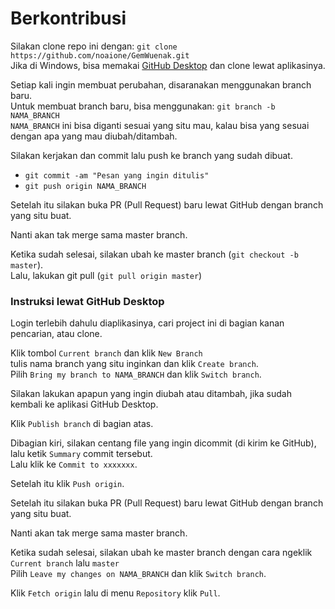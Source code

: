 # Berkontribusi

Silakan clone repo ini dengan: `git clone https://github.com/noaione/GemWuenak.git`<br>
Jika di Windows, bisa memakai [GitHub Desktop](https://desktop.github.com/) dan clone lewat aplikasinya.

Setiap kali ingin membuat perubahan, disaranakan menggunakan branch baru.<br>
Untuk membuat branch baru, bisa menggunakan: `git branch -b NAMA_BRANCH`<br>
`NAMA_BRANCH` ini bisa diganti sesuai yang situ mau, kalau bisa yang sesuai dengan apa yang mau diubah/ditambah.

Silakan kerjakan dan commit lalu push ke branch yang sudah dibuat.<br>
- `git commit -am "Pesan yang ingin ditulis"`
- `git push origin NAMA_BRANCH`

Setelah itu silakan buka PR (Pull Request) baru lewat GitHub dengan branch yang situ buat.

Nanti akan tak merge sama master branch.

Ketika sudah selesai, silakan ubah ke master branch (`git checkout -b master`).<br>
Lalu, lakukan git pull (`git pull origin master`)

### Instruksi lewat GitHub Desktop

Login terlebih dahulu diaplikasinya, cari project ini di bagian kanan pencarian, atau clone.

Klik tombol `Current branch` dan klik `New Branch`<br>
tulis nama branch yang situ inginkan dan klik `Create branch`.<br>
Pilih `Bring my branch to NAMA_BRANCH` dan klik `Switch branch`.

Silakan lakukan apapun yang ingin diubah atau ditambah, jika sudah kembali ke aplikasi GitHub Desktop.

Klik `Publish branch` di bagian atas.

Dibagian kiri, silakan centang file yang ingin dicommit (di kirim ke GitHub), lalu ketik `Summary` commit tersebut.<br>
Lalu klik ke `Commit to xxxxxxx`.

Setelah itu klik `Push origin`.

Setelah itu silakan buka PR (Pull Request) baru lewat GitHub dengan branch yang situ buat.

Nanti akan tak merge sama master branch.

Ketika sudah selesai, silakan ubah ke master branch dengan cara ngeklik `Current branch` lalu `master`<br>
Pilih `Leave my changes on NAMA_BRANCH` dan klik `Switch branch`.

Klik `Fetch origin` lalu di menu `Repository` klik `Pull`.